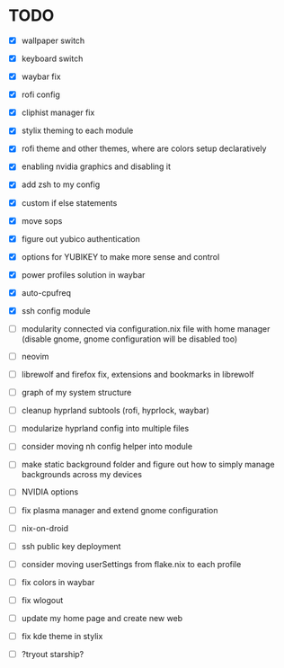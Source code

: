 # TODO

- [x] wallpaper switch
- [x] keyboard switch
- [x] waybar fix
- [x] rofi config
- [x] cliphist manager fix
- [x] stylix theming to each module
- [x] rofi theme and other themes, where are colors setup declaratively
- [x] enabling nvidia graphics and disabling it
- [x] add zsh to my config
- [x] custom if else statements
- [x] move sops
- [x] figure out yubico authentication
- [x] options for YUBIKEY to make more sense and control
- [x] power profiles solution in waybar
- [x] auto-cpufreq
- [x] ssh config module
- [ ] modularity connected via configuration.nix file with home manager (disable gnome, gnome configuration will be disabled too)
- [ ] neovim
- [ ] librewolf and firefox fix, extensions and bookmarks in librewolf
- [ ] graph of my system structure
- [ ] cleanup hyprland subtools (rofi, hyprlock, waybar)
- [ ] modularize hyprland config into multiple files
- [ ] consider moving nh config helper into module
- [ ] make static background folder and figure out how to simply manage backgrounds across my devices
- [ ] NVIDIA options
- [ ] fix plasma manager and extend gnome configuration
- [ ] nix-on-droid
- [ ] ssh public key deployment
- [ ] consider moving userSettings from flake.nix to each profile
- [ ] fix colors in waybar
- [ ] fix wlogout

- [ ] update my home page and create new web
- [ ] fix kde theme in stylix
- [ ] ?tryout starship?
